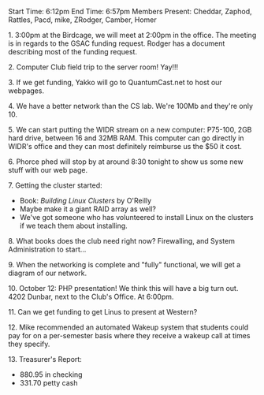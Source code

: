 Start Time: 6:12pm End Time: 6:57pm Members Present: Cheddar, Zaphod, Rattles, Pacd, mike, ZRodger, Camber, Homer </p><p>
</p><p>
1. 3:00pm at the Birdcage, we will meet at 2:00pm in the office.  The meeting is in regards to the GSAC funding request.  Rodger has a document describing most of the funding request. </p><p>
2. Computer Club field trip to the server room!  Yay!!! </p><p>
3. If we get funding, Yakko will go to QuantumCast.net to host our webpages. </p><p>
4. We have a better network than the CS lab.  We're 100Mb and they're only 10. </p><p>
5. We can start putting the WIDR stream on a new computer: P75-100, 2GB hard drive, between 16 and 32MB RAM.  This computer can go directly in WIDR's office and they can most definitely reimburse us the $50 it cost. </p><p>
6. Phorce phed will stop by at around 8:30 tonight to show us some new stuff with our web page. </p><p>
7. Getting the cluster started: <ul> <li>Book: <I>Building Linux Clusters</I> by O'Reilly</li> <li>Maybe make it a giant RAID array as well?</li> <li>We've got someone who has volunteered to install Linux on the clusters if we teach them about installing.</li> </ul> </p><p>
8. What books does the club need right now?  Firewalling, and System Administration to start... </p><p>
9. When the networking is complete and "fully" functional, we will get a diagram of our network. </p><p>
10. October 12: PHP presentation!  We think this will have a big turn out.  4202 Dunbar, next to the Club's Office.  At 6:00pm. </p><p>
11. Can we get funding to get Linus to present at Western? </p><p>
12. Mike recommended an automated Wakeup system that students could pay for on a per-semester basis where they receive a wakeup call at times they specify. </p><p>
13. Treasurer's Report: <ul> <li>880.95 in checking</li> <li>331.70 petty cash</li> </ul> </p>
